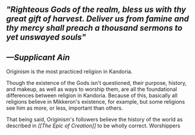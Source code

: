 ## *"Righteous Gods of the realm, bless us with thy great gift of harvest. Deliver us from famine and thy mercy shall preach a thousand sermons to yet unswayed souls"*
## *—Supplicant Ain*

Originism is the most practiced religion in Kandoria.

Though the existence of the Gods isn't questioned, their purpose, history, and makeup, as well as ways to worship them, are all the foundational differences between religion in Kandoria. Because of this, basically all religions believe in Mikkeron's existence, for example, but some religions see him as more, or less, important than others.

That being said, Originism's followers believe the history of the world as described in *[[The Epic of Creation]]* to be wholly correct. Worshippers 